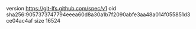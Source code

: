 version https://git-lfs.github.com/spec/v1
oid sha256:9057373747794eeea60d8a30a1b7f2090abfe3aa48a014f055851d3ce04ac4af
size 16524
